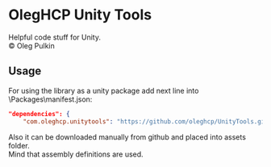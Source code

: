 # OlegHCP Unity Tools

Helpful code stuff for Unity.  
© Oleg Pulkin


## Usage

For using the library as a unity package add next line into \Packages\manifest.json:

```json
"dependencies": {
    "com.oleghcp.unitytools": "https://github.com/oleghcp/UnityTools.git",
```

Also it can be downloaded manually from github and placed into assets folder.  
Mind that assembly definitions are used.
